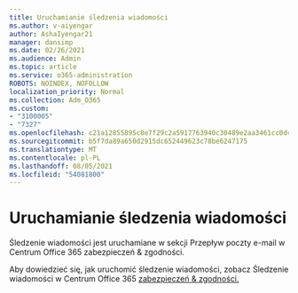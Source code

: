 ```yaml
---
title: Uruchamianie śledzenia wiadomości
ms.author: v-aiyengar
author: AshaIyengar21
manager: dansimp
ms.date: 02/26/2021
ms.audience: Admin
ms.topic: article
ms.service: o365-administration
ROBOTS: NOINDEX, NOFOLLOW
localization_priority: Normal
ms.collection: Adm_O365
ms.custom:
- "3100005"
- "7327"
ms.openlocfilehash: c21a12855895c8e7f29c2a5917763940c30489e2aa3461cc0dc99799b86c9a34
ms.sourcegitcommit: b5f7da89a650d2915dc652449623c78be6247175
ms.translationtype: MT
ms.contentlocale: pl-PL
ms.lasthandoff: 08/05/2021
ms.locfileid: "54081800"
---
```

# <a name="run-a-message-trace"></a>Uruchamianie śledzenia wiadomości

Śledzenie wiadomości jest uruchamiane w sekcji Przepływ poczty e-mail w Centrum Office 365 zabezpieczeń & zgodności.

Aby dowiedzieć się, jak uruchomić śledzenie wiadomości, zobacz Śledzenie wiadomości w Centrum Office 365 [zabezpieczeń & zgodności.](https://go.microsoft.com/fwlink/?linkid=2103855)
